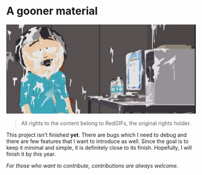 # A gooner material
![Description](images/juice.png)

> All rights to the content belong to RedGIFs, the original rights holder.

This project isn't finished **yet**. There are bugs which I need to debug and there are few features that I want to introduce as well. Since the goal is to keep it minimal and simple, it is definitely close to its finish. Hopefully, I will finish it by this year. 

*For those who want to contribute, contributions are always welcome.*
